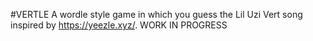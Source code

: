 #VERTLE
A wordle style game in which you guess the Lil Uzi Vert song inspired by https://yeezle.xyz/.
WORK IN PROGRESS
